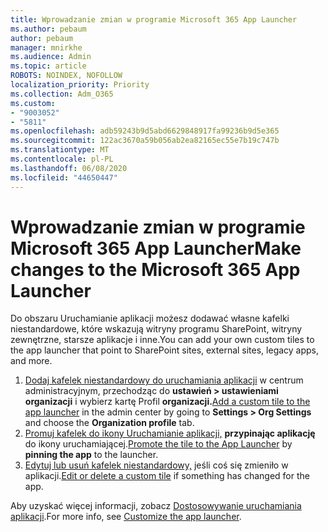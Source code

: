 ```yaml
---
title: Wprowadzanie zmian w programie Microsoft 365 App Launcher
ms.author: pebaum
author: pebaum
manager: mnirkhe
ms.audience: Admin
ms.topic: article
ROBOTS: NOINDEX, NOFOLLOW
localization_priority: Priority
ms.collection: Adm_O365
ms.custom:
- "9003052"
- "5811"
ms.openlocfilehash: adb59243b9d5abd6629848917fa99236b9d5e365
ms.sourcegitcommit: 122ac3670a59b056ab2ea82165ec55e7b19c747b
ms.translationtype: MT
ms.contentlocale: pl-PL
ms.lasthandoff: 06/08/2020
ms.locfileid: "44650447"
---
```

# <a name="make-changes-to-the-microsoft-365-app-launcher"></a><span data-ttu-id="cadfb-102">Wprowadzanie zmian w programie Microsoft 365 App Launcher</span><span class="sxs-lookup"><span data-stu-id="cadfb-102">Make changes to the Microsoft 365 App Launcher</span></span>

<span data-ttu-id="cadfb-103">Do obszaru Uruchamianie aplikacji możesz dodawać własne kafelki niestandardowe, które wskazują witryny programu SharePoint, witryny zewnętrzne, starsze aplikacje i inne.</span><span class="sxs-lookup"><span data-stu-id="cadfb-103">You can add your own custom tiles to the app launcher that point to SharePoint sites, external sites, legacy apps, and more.</span></span>

1. <span data-ttu-id="cadfb-104">[Dodaj kafelek niestandardowy do uruchamiania aplikacji](https://docs.microsoft.com/microsoft-365/admin/manage/customize-the-app-launcher) w centrum administracyjnym, przechodząc do **ustawień > ustawieniami organizacji** i wybierz kartę Profil **organizacji.**</span><span class="sxs-lookup"><span data-stu-id="cadfb-104">[Add a custom tile to the app launcher](https://docs.microsoft.com/microsoft-365/admin/manage/customize-the-app-launcher) in the admin center by going to  **Settings > Org Settings**  and choose the  **Organization profile** tab.</span></span>
2. <span data-ttu-id="cadfb-105">[Promuj kafelek do ikony Uruchamianie aplikacji,](https://docs.microsoft.com/microsoft-365/admin/manage/customize-the-app-launcher#promote-the-tile-to-app-launcher) **przypinając aplikację** do ikony uruchamiającej.</span><span class="sxs-lookup"><span data-stu-id="cadfb-105">[Promote the tile to the App Launcher](https://docs.microsoft.com/microsoft-365/admin/manage/customize-the-app-launcher#promote-the-tile-to-app-launcher) by **pinning the app** to the launcher.</span></span>
3. <span data-ttu-id="cadfb-106">[Edytuj lub usuń kafelek niestandardowy,](https://docs.microsoft.com/microsoft-365/admin/manage/customize-the-app-launcher#edit-or-delete-a-custom-tile) jeśli coś się zmieniło w aplikacji.</span><span class="sxs-lookup"><span data-stu-id="cadfb-106">[Edit or delete a custom tile](https://docs.microsoft.com/microsoft-365/admin/manage/customize-the-app-launcher#edit-or-delete-a-custom-tile) if something has changed for the app.</span></span>

<span data-ttu-id="cadfb-107">Aby uzyskać więcej informacji, zobacz [Dostosowywanie uruchamiania aplikacji](https://docs.microsoft.com/microsoft-365/admin/manage/customize-the-app-launcher).</span><span class="sxs-lookup"><span data-stu-id="cadfb-107">For more info, see [Customize the app launcher](https://docs.microsoft.com/microsoft-365/admin/manage/customize-the-app-launcher).</span></span>
